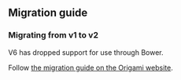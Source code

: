 ## Migration guide

### Migrating from v1 to v2

V6 has dropped support for use through Bower.

Follow [the migration guide on the Origami website](https://origami.ft.com/documentation/tutorials/bower-to-npm/).
